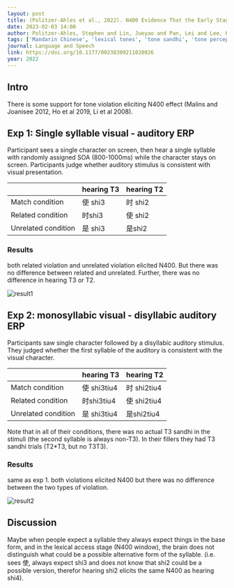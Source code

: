 ```yaml
---
layout: post
title: (Politzer-Ahles et al., 2022). N400 Evidence That the Early Stages of Lexical Access Ignore Knowledge About Phonological Alternations
date: 2023-02-03 14:00
author: Politzer-Ahles, Stephen and Lin, Jueyao and Pan, Lei and Lee, Ka Keung
tags: ['Mandarin Chinese', 'lexical tones', 'tone sandhi', 'tone perception', 'EEG', 'ERP', 'N400']
journal: Language and Speech
link: https://doi.org/10.1177/00238309211020026
year: 2022
---
```


## Intro

There is some support for tone violation eliciting N400 effect (Malins and Joanisee 2012, Ho et al 2019, Li et al 2008). 

## Exp 1: Single syllable visual - auditory ERP
	
Participant sees a single character on screen, then hear a single syllable with randomly assigned SOA (800-1000ms) while the character stays on screen. Participants judge whether auditory stimulus is consistent with visual presentation.

|  | hearing T3 | hearing T2 |
| --- | --- | --- |
| Match condition | 使 shi3 | 时 shi2 |
| Related condition | 时shi3 | 使 shi2 |
| Unrelated condition | 是 shi3 | 是shi2 |
	
### Results

both related violation and unrelated violation elicited N400. But there was no difference between related and unrelated. Further, there was no difference in hearing T3 or T2. 

![result1](/reading-notes/img/articles-phd/politzer-ahles-2022-1.png)

## Exp 2: monosyllabic visual - disyllabic auditory ERP

Participants saw single character followed by a disyllabic auditory stimulus. They judged whether the first syllable of the auditory is consistent with the visual character. 

|  | hearing T3 | hearing T2 |
| --- | --- | --- |
| Match condition | 使 shi3tiu4 | 时 shi2tiu4 |
| Related condition | 时shi3tiu4 | 使 shi2tiu4 |
| Unrelated condition | 是 shi3tiu4 | 是shi2tiu4 |

Note that in all of their conditions, there was no actual T3 sandhi in the stimuli (the second syllable is always non-T3). In their fillers they had T3 sandhi trials (T2*T3, but no T3T3). 
	
### Results

same as exp 1. both violations elicited N400 but there was no difference between the two types of violation. 

![result2](/reading-notes/img/articles-phd/politzer-ahles-2022-2.png)

## Discussion

Maybe when people expect a syllable they always expect things in the base form, and in the lexical access stage (N400 window), the brain does not distinguish what could be a possible alternative form of the syllable. (i.e. sees 使, always expect shi3 and does not know that shi2 could be a possible version, therefor hearing shi2 elicits the same N400 as hearing shi4).
